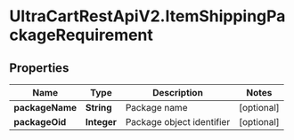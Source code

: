 # UltraCartRestApiV2.ItemShippingPackageRequirement

## Properties
Name | Type | Description | Notes
------------ | ------------- | ------------- | -------------
**packageName** | **String** | Package name | [optional] 
**packageOid** | **Integer** | Package object identifier | [optional] 


